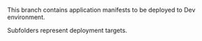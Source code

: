 This branch contains application manifests to be deployed to Dev environment.

Subfolders represent deployment targets.
